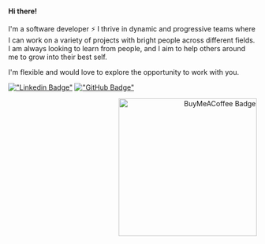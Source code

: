 #### Hi there!
I'm a software developer ⚡ I thrive in dynamic and progressive teams where I can work on a variety of projects with bright people across different fields.
I am always looking to learn from people, and I aim to help others around me to grow into their best self.
 
I'm flexible and would love to explore the opportunity to work with you.

[!["Linkedin Badge"](https://img.shields.io/badge/LinkedIn-0077B5?style=flat-square&logo=linkedin&logoColor=white)](https://www.linkedin.com/in/constantimi/)
[!["GitHub Badge"](https://img.shields.io/badge/GitHub-100000?style=flat-square&logo=github&logoColor=white)](https://github.com/constantimi)
<div align="right">
 <a href="https://www.buymeacoffee.com/constanti.mi" target="_blank">
  <img src="https://www.buymeacoffee.com/assets/img/guidelines/download-assets-1.svg" alt="BuyMeACoffee Badge" width="280">
 </a>
</div>
